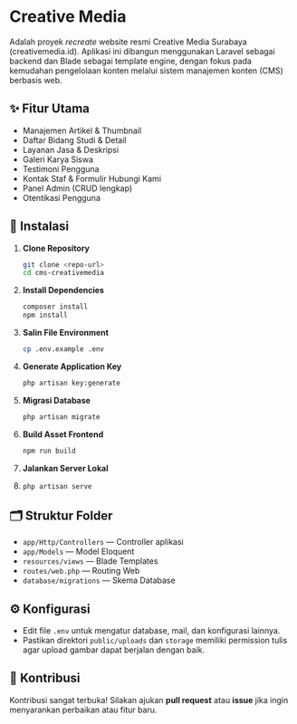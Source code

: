 
# Creative Media
Adalah proyek *recreate* website resmi Creative Media Surabaya (creativemedia.id). Aplikasi ini dibangun menggunakan Laravel sebagai backend dan Blade sebagai template engine, dengan fokus pada kemudahan pengelolaan konten melalui sistem manajemen konten (CMS) berbasis web. 

## ✨ Fitur Utama

- Manajemen Artikel & Thumbnail
- Daftar Bidang Studi & Detail
- Layanan Jasa & Deskripsi
- Galeri Karya Siswa
- Testimoni Pengguna
- Kontak Staf & Formulir Hubungi Kami
- Panel Admin (CRUD lengkap)
- Otentikasi Pengguna

## 🚀 Instalasi

1. **Clone Repository**
   ```sh
   git clone <repo-url>
   cd cms-creativemedia


2. **Install Dependencies**

   ```sh
   composer install
   npm install
   ```

3. **Salin File Environment**

   ```sh
   cp .env.example .env
   ```

4. **Generate Application Key**

   ```sh
   php artisan key:generate
   ```

5. **Migrasi Database**

   ```sh
   php artisan migrate
   ```

6. **Build Asset Frontend**

   ```sh
   npm run build
   ```

7. **Jalankan Server Lokal**
8. 
   ```sh
   php artisan serve
   ```

## 🗂️ Struktur Folder
* `app/Http/Controllers` — Controller aplikasi
* `app/Models` — Model Eloquent
* `resources/views` — Blade Templates
* `routes/web.php` — Routing Web
* `database/migrations` — Skema Database

## ⚙️ Konfigurasi
* Edit file `.env` untuk mengatur database, mail, dan konfigurasi lainnya.
* Pastikan direktori `public/uploads` dan `storage` memiliki permission tulis agar upload gambar dapat berjalan dengan baik.

## 🤝 Kontribusi
Kontribusi sangat terbuka! Silakan ajukan **pull request** atau **issue** jika ingin menyarankan perbaikan atau fitur baru.

